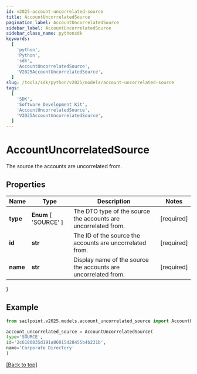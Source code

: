 ```yaml
---
id: v2025-account-uncorrelated-source
title: AccountUncorrelatedSource
pagination_label: AccountUncorrelatedSource
sidebar_label: AccountUncorrelatedSource
sidebar_class_name: pythonsdk
keywords:
  [
    'python',
    'Python',
    'sdk',
    'AccountUncorrelatedSource',
    'V2025AccountUncorrelatedSource',
  ]
slug: /tools/sdk/python/v2025/models/account-uncorrelated-source
tags:
  [
    'SDK',
    'Software Development Kit',
    'AccountUncorrelatedSource',
    'V2025AccountUncorrelatedSource',
  ]
---
```


# AccountUncorrelatedSource

The source the accounts are uncorrelated from.

## Properties

| Name | Type | Description | Notes |
| --- | --- | --- | --- |
| **type** | **Enum** [ 'SOURCE' ] | The DTO type of the source the accounts are uncorrelated from. | [required] |
| **id** | **str** | The ID of the source the accounts are uncorrelated from. | [required] |
| **name** | **str** | Display name of the source the accounts are uncorrelated from. | [required] |

}

## Example

```python
from sailpoint.v2025.models.account_uncorrelated_source import AccountUncorrelatedSource

account_uncorrelated_source = AccountUncorrelatedSource(
type='SOURCE',
id='2c6180835d191a86015d28455b4b231b',
name='Corporate Directory'
)

```

[[Back to top]](#)
